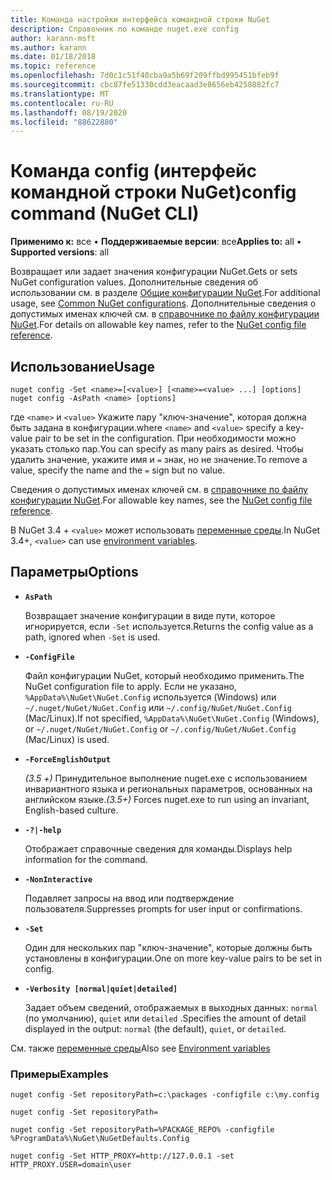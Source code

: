 ```yaml
---
title: Команда настройки интерфейса командной строки NuGet
description: Справочник по команде nuget.exe config
author: karann-msft
ms.author: karann
ms.date: 01/18/2018
ms.topic: reference
ms.openlocfilehash: 7d0c1c51f40cba9a5b69f209ffbd995451bfeb9f
ms.sourcegitcommit: cbc87fe51330cdd3eacaad3e8656eb4258882fc7
ms.translationtype: MT
ms.contentlocale: ru-RU
ms.lasthandoff: 08/19/2020
ms.locfileid: "88622880"
---
```

# <a name="config-command-nuget-cli"></a><span data-ttu-id="99264-103">Команда config (интерфейс командной строки NuGet)</span><span class="sxs-lookup"><span data-stu-id="99264-103">config command (NuGet CLI)</span></span>

<span data-ttu-id="99264-104">**Применимо к:** все &bullet; **Поддерживаемые версии**: все</span><span class="sxs-lookup"><span data-stu-id="99264-104">**Applies to:** all &bullet; **Supported versions**: all</span></span>

<span data-ttu-id="99264-105">Возвращает или задает значения конфигурации NuGet.</span><span class="sxs-lookup"><span data-stu-id="99264-105">Gets or sets NuGet configuration values.</span></span> <span data-ttu-id="99264-106">Дополнительные сведения об использовании см. в разделе [Общие конфигурации NuGet](../../consume-packages/configuring-nuget-behavior.md).</span><span class="sxs-lookup"><span data-stu-id="99264-106">For additional usage, see [Common NuGet configurations](../../consume-packages/configuring-nuget-behavior.md).</span></span> <span data-ttu-id="99264-107">Дополнительные сведения о допустимых именах ключей см. в [справочнике по файлу конфигурации NuGet](../nuget-config-file.md).</span><span class="sxs-lookup"><span data-stu-id="99264-107">For details on allowable key names, refer to the [NuGet config file reference](../nuget-config-file.md).</span></span>

## <a name="usage"></a><span data-ttu-id="99264-108">Использование</span><span class="sxs-lookup"><span data-stu-id="99264-108">Usage</span></span>

```cli
nuget config -Set <name>=[<value>] [<name>=<value> ...] [options]
nuget config -AsPath <name> [options]
```

<span data-ttu-id="99264-109">где `<name>` и `<value>` Укажите пару "ключ-значение", которая должна быть задана в конфигурации.</span><span class="sxs-lookup"><span data-stu-id="99264-109">where `<name>` and `<value>` specify a key-value pair to be set in the configuration.</span></span> <span data-ttu-id="99264-110">При необходимости можно указать столько пар.</span><span class="sxs-lookup"><span data-stu-id="99264-110">You can specify as many pairs as desired.</span></span> <span data-ttu-id="99264-111">Чтобы удалить значение, укажите имя и `=` знак, но не значение.</span><span class="sxs-lookup"><span data-stu-id="99264-111">To remove a value, specify the name and the `=` sign but no value.</span></span>

<span data-ttu-id="99264-112">Сведения о допустимых именах ключей см. в [справочнике по файлу конфигурации NuGet](../nuget-config-file.md).</span><span class="sxs-lookup"><span data-stu-id="99264-112">For allowable key names, see the [NuGet config file reference](../nuget-config-file.md).</span></span>

<span data-ttu-id="99264-113">В NuGet 3.4 + `<value>` может использовать [переменные среды](cli-ref-environment-variables.md).</span><span class="sxs-lookup"><span data-stu-id="99264-113">In NuGet 3.4+, `<value>` can use [environment variables](cli-ref-environment-variables.md).</span></span>

## <a name="options"></a><span data-ttu-id="99264-114">Параметры</span><span class="sxs-lookup"><span data-stu-id="99264-114">Options</span></span>


- **`AsPath`**

  <span data-ttu-id="99264-115">Возвращает значение конфигурации в виде пути, которое игнорируется, если `-Set` используется.</span><span class="sxs-lookup"><span data-stu-id="99264-115">Returns the config value as a path, ignored when `-Set` is used.</span></span>

- **`-ConfigFile`**

  <span data-ttu-id="99264-116">Файл конфигурации NuGet, который необходимо применить.</span><span class="sxs-lookup"><span data-stu-id="99264-116">The NuGet configuration file to apply.</span></span> <span data-ttu-id="99264-117">Если не указано, `%AppData%\NuGet\NuGet.Config` используется (Windows) или `~/.nuget/NuGet/NuGet.Config` или `~/.config/NuGet/NuGet.Config` (Mac/Linux).</span><span class="sxs-lookup"><span data-stu-id="99264-117">If not specified, `%AppData%\NuGet\NuGet.Config` (Windows), or `~/.nuget/NuGet/NuGet.Config` or `~/.config/NuGet/NuGet.Config` (Mac/Linux) is used.</span></span>

- **`-ForceEnglishOutput`**

  <span data-ttu-id="99264-118">*(3.5 +)* Принудительное выполнение nuget.exe с использованием инвариантного языка и региональных параметров, основанных на английском языке.</span><span class="sxs-lookup"><span data-stu-id="99264-118">*(3.5+)* Forces nuget.exe to run using an invariant, English-based culture.</span></span>

- **`-?|-help`**

  <span data-ttu-id="99264-119">Отображает справочные сведения для команды.</span><span class="sxs-lookup"><span data-stu-id="99264-119">Displays help information for the command.</span></span>

- **`-NonInteractive`**

  <span data-ttu-id="99264-120">Подавляет запросы на ввод или подтверждение пользователя.</span><span class="sxs-lookup"><span data-stu-id="99264-120">Suppresses prompts for user input or confirmations.</span></span>

- **`-Set`**

  <span data-ttu-id="99264-121">Один для нескольких пар "ключ-значение", которые должны быть установлены в конфигурации.</span><span class="sxs-lookup"><span data-stu-id="99264-121">One on more key-value pairs to be set in config.</span></span>

- **`-Verbosity [normal|quiet|detailed]`**

  <span data-ttu-id="99264-122">Задает объем сведений, отображаемых в выходных данных: `normal` (по умолчанию), `quiet` или `detailed` .</span><span class="sxs-lookup"><span data-stu-id="99264-122">Specifies the amount of detail displayed in the output: `normal` (the default), `quiet`, or `detailed`.</span></span>

<span data-ttu-id="99264-123">См. также [переменные среды](cli-ref-environment-variables.md)</span><span class="sxs-lookup"><span data-stu-id="99264-123">Also see [Environment variables](cli-ref-environment-variables.md)</span></span>

### <a name="examples"></a><span data-ttu-id="99264-124">Примеры</span><span class="sxs-lookup"><span data-stu-id="99264-124">Examples</span></span>

```cli
nuget config -Set repositoryPath=c:\packages -configfile c:\my.config

nuget config -Set repositoryPath=

nuget config -Set repositoryPath=%PACKAGE_REPO% -configfile %ProgramData%\NuGet\NuGetDefaults.Config

nuget config -Set HTTP_PROXY=http://127.0.0.1 -set HTTP_PROXY.USER=domain\user
```
